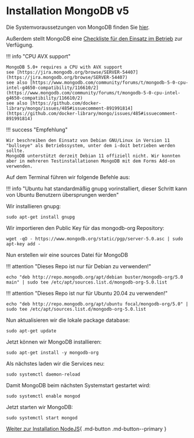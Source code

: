 # Installation MongoDB v5

Die Systemvoraussetzungen von MongoDB finden Sie [hier](https://docs.mongodb.com/manual/administration/production-notes/).

Außerdem stellt MongoDB eine [Checkliste für den Einsatz im Betrieb](https://docs.mongodb.com/manual/administration/production-checklist-operations/#operations-checklist) zur Verfügung.

!!! info "CPU AVX support"

    MongoDB 5.0+ requires a CPU with AVX support
    see [https://jira.mongodb.org/browse/SERVER-54407](https://jira.mongodb.org/browse/SERVER-54407)
    see also [https://www.mongodb.com/community/forums/t/mongodb-5-0-cpu-intel-g4650-compatibility/116610/2](https://www.mongodb.com/community/forums/t/mongodb-5-0-cpu-intel-g4650-compatibility/116610/2)
    see also [https://github.com/docker-library/mongo/issues/485#issuecomment-891991814](https://github.com/docker-library/mongo/issues/485#issuecomment-891991814)

!!! success "Empfehlung"

    Wir beschreiben den Einsatz von Debian GNU/Linux in Version 11 "bullseye" als Betriebssystem, unter dem i-doit betrieben werden sollte.
    MongoDB unterstützt derzeit Debian 11 offiziell nicht. Wir konnten aber in mehreren Testinstallationen MongoDB mit dem Forms Add-on verwenden.

Auf dem Terminal führen wir folgende Befehle aus:

!!! info "Ubuntu hat standardmäßig gnupg vorinstalliert, dieser Schritt kann von Ubuntu Benutzern übersprungen werden"

Wir installieren gnupg:

    sudo apt-get install gnupg

Wir importieren den Public Key für das mongodb-org Repository:

    wget -qO - https://www.mongodb.org/static/pgp/server-5.0.asc | sudo apt-key add -

Nun erstellen wir eine sources Datei für MongoDB

!!! attention "Dieses Repo ist nur für Debian zu verwenden!"

 ```shell
 echo "deb http://repo.mongodb.org/apt/debian buster/mongodb-org/5.0 main" | sudo tee /etc/apt/sources.list.d/mongodb-org-5.0.list
```

!!! attention "Dieses Repo ist nur für Ubuntu 20.04 zu verwenden!"

```shell
echo "deb http://repo.mongodb.org/apt/ubuntu focal/mongodb-org/5.0" | sudo tee /etc/apt/sources.list.d/mongodb-org-5.0.list 
```

Nun aktualisieren wir die lokale package database:

    sudo apt-get update

Jetzt können wir MongoDB installieren:

    sudo apt-get install -y mongodb-org

Als nächstes laden wir die Services neu:

    sudo systemctl daemon-reload

Damit MongoDB beim nächsten Systemstart gestartet wird:

    sudo systemctl enable mongod

Jetzt starten wir MongoDB:

    sudo systemctl start mongod

[Weiter zur Installation NodeJS](./installation-nodejs.md){ .md-button .md-button--primary }
